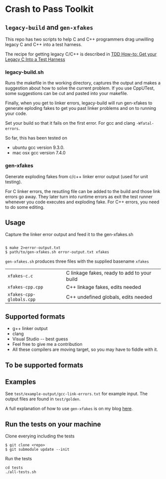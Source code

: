 # Crash to Pass Toolkit

## `legacy-build` and `gen-xfakes`

This repo has two scripts to help C and C++ programmers drag unwilling legacy C and C++ into a test harness.

The recipe for getting legacy C/C++ is described in
[TDD How-to: Get your Legacy C Into a Test Harness](https://wingman-sw.com/articles/tdd-legacy-c) 

### legacy-build.sh

Runs the makefile in the working directory, captures the 
output and makes a suggestion about how to solve the 
current problem.  If you use CppUTest, some suggestions can be cut and pasted into your makefile.

Finally, when you get to linker errors, legacy-build will
run gen-xfakes to generate eploding fakes to get you past
linker problems and on to running your code.

Set your build so that it fails on the first error.
For gcc and clang `-Wfatal-errors`.

So far, this has been tested on
* ubuntu gcc version 9.3.0.
* mac osx gcc version 7.4.0


### gen-xfakes 

Generate exploding fakes from c/c++ linker error output (used for unit testing).  

For C linker errors, the resutling file can be added to the build and those link errors go away.  They later turn into 
runtime errors as exit the test runner whenever you code
executes and exploding fake.  For C++ errors, you need to do some editing.

## Usage

Capture the linker error output and feed it to the gen-xfakes.sh

```

$ make 2>error-output.txt
$ path/to/gen-xfakes.sh error-output.txt xfakes

```

`gen-xfakes.sh` produces three files with the supplied basename `xfakes`

|	|	|
|---	|---	|
| `xfakes-c.c` 				| C linkage fakes, ready to add to your build |
| `xfakes-cpp.cpp`			| C++ linkage fakes, edits needed |
| `xfakes-cpp-globals.cpp`	| C++ undefined globals, edits needed |

 ## Supported formats

 * g++ linker output
 * clang
 * Visual Studio -- best guess
 * Feel free to give me a contribution
 * All these compilers are moving target, so you may have to fiddle with it.

 ## To be supported formats


 ## Examples

 See `test/example-output/gcc-link-errors.txt` for example input.  The output files
 are found in `test/golden`.

 A full explanation of how to use `gen-xfakes` is on my blog [here](http://blog.wingman-sw.com/wrestle-legacy-c-cpp-into-tests-linker-errors).
 
## Run the tests on your machine

Clone everying including the tests

```
$ git clone <repo>
$ git submodule update --init
```

Run the tests
```
cd tests
./all-tests.sh
```
